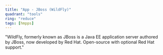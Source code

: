 ```yaml
---
title: "App - JBoss (WildFly)"
quadrant: "tools"
ring: "reduce"
tags: [hmpps]
---
```


"WildFly, formerly known as JBoss is a Java EE application server authored by JBoss, now developed by Red Hat. Open-source with optional Red Hat support."

